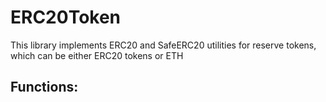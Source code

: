 # ERC20Token

This library implements ERC20 and SafeERC20 utilities for reserve tokens, which can be either ERC20 tokens or ETH

## Functions:

